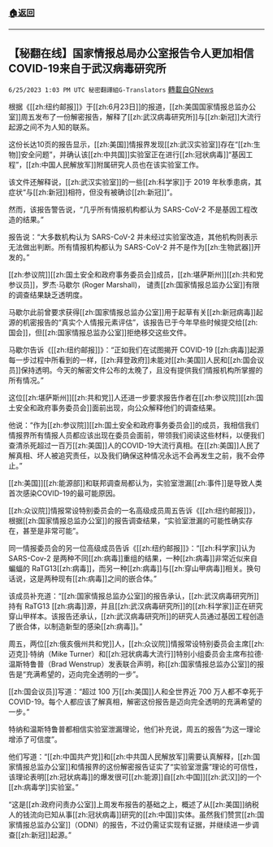 ###  [:house:返回](README.md)
---


## 【秘翻在线】国家情报总局办公室报告令人更加相信COVID-19来自于武汉病毒研究所
`6/25/2023 1:03 PM UTC 秘密翻譯組G-Translators` [轉載自GNews](https://gnews.org/articles/1411181)

根据《[[zh:纽约邮报]]》于[[zh:6月23日]]的报道，[[zh:美国国家情报总监办公室]]周五发布了一份解密报告，解释了[[zh:武汉病毒研究所]]与[[zh:新冠]]大流行起源之间不为人知的联系。

这份长达10页的报告显示，[[zh:美国]]情报界发现[[zh:武汉实验室]]存在“[[zh:生物]]安全问题”，并确认该[[zh:中共国]]实验室正在进行[[zh:冠状病毒]]“基因工程”，[[zh:中国人民解放军]]附属研究人员也在该实验室工作。

该文件还解释说，[[zh:武汉实验室]]的一些[[zh:科学家]]于 2019 年秋季患病，其症状“与[[zh:新冠]]相符，但没有被确诊[[zh:新冠]]”。

然而，该报告警告说，“几乎所有情报机构都认为 SARS-CoV-2 不是基因工程改造的结果。”

报告说：“大多数机构认为 SARS-CoV-2 并未经过实验室改造，其他机构则表示无法做出判断。所有情报机构都认为 SARS-CoV-2 并不是作为[[zh:生物武器]]开发的。”

[[zh:参议院]][[zh:国土安全和政府事务委员会]]成员，[[zh:堪萨斯州]][[zh:共和党参议员]]，罗杰·马歇尔 (Roger Marshall)， 谴责[[zh:国家情报总监办公室]]有限的调查结果缺乏透明度。

马歇尔此前曾要求获得[[zh:国家情报总监办公室]]用于起草有关[[zh:新冠病毒]]起源的机密报告的“真实个人情报元素评估”，该报告已于今年早些时候提交给[[zh:国会]]，但[[zh:国家情报总监办公室]]拒绝移交这些文件。

马歇尔告诉《[[zh:纽约邮报]]》：“正如我们在试图揭开 COVID-19 [[zh:病毒]]起源每一步过程中所看到的一样，[[zh:拜登政府]]未能对[[zh:美国]]人民和[[zh:国会议员]]保持透明。今天的解密文件公布的太晚了，且没有提供我们情报机构所掌握的所有情况。”

这位[[zh:堪萨斯州]][[zh:共和党]]人还进一步要求报告作者在[[zh:参议院]][[zh:国土安全和政府事务委员会]]面前出现，向公众解释他们的调查结果。

他说：“作为[[zh:参议院]][[zh:国土安全和政府事务委员会]]的成员，我相信我们情报界所有情报人员都应该出现在委员会面前，带领我们阅读这些材料，以便我们查清杀死超过一百万[[zh:美国]]人的COVID-19大流行真相。在[[zh:美国]]人民了解真相、坏人被追究责任，以及我们确保这种情况永远不会再发生之前，我不会停止。”

[[zh:美国]][[zh:能源部]]和联邦调查局都认为，实验室泄漏[[zh:事件]]是导致人类首次感染COVID-19的最可能原因。

[[zh:众议院]]情报常设特别委员会的一名高级成员周五告诉《[[zh:纽约邮报]]》， 根据[[zh:国家情报总监办公室]]的报告调查结果，“实验室泄漏的可能性确实存在，甚至是非常可能”。

同一情报委员会的另一位高级成员告诉《[[zh:纽约邮报]]》：“[[zh:科学家]]认为 SARS-Cov-2 是两种不同[[zh:病毒]]重组的结果，一种[[zh:病毒]]非常近似来自蝙蝠的 RaTG13[[zh:病毒]]，而另一种[[zh:病毒]]与[[zh:穿山甲病毒]]相关。换句话说，这是两种现有[[zh:病毒]]之间的嵌合体。”

该成员补充道：“[[zh:国家情报总监办公室]]的报告承认，[[zh:武汉病毒研究所]]持有 RaTG13 [[zh:病毒]]源，并且[[zh:武汉病毒研究所]]的[[zh:科学家]]正在研究穿山甲样本。该报告还承认，[[zh:武汉病毒研究所]]的研究人员通过基因工程创造了嵌合体，以制造新型的感染[[zh:病毒]]。”

周五，两位[[zh:俄亥俄州共和党]]人，[[zh:众议院]]情报常设特别委员会主席[[zh:迈克]]·特纳（Mike Turner）和[[zh:冠状病毒大流行]]特别小组委员会主席布拉德·温斯特鲁普（Brad Wenstrup）发表联合声明，称[[zh:国家情报总监办公室]]的报告是“充满希望的，迈向完全透明的一步”。

[[zh:国会议员]]写道：“超过 100 万[[zh:美国]]人和全世界近 700 万人都不幸死于 COVID-19。每个人都应该了解真相，解密这份报告是迈向完全透明的充满希望的一步。”

特纳和温斯特鲁普都相信实验室泄漏理论，他们补充说，周五的报告“为这一理论增添了可信度”。 

他们写道：“[[zh:中国共产党]]和[[zh:中共国人民解放军]]需要认真解释，[[zh:国家情报总监办公室]]和情报界的这份解密报告证实了“实验室泄露”理论的可信性，该理论表明[[zh:冠状病毒]]的爆发很可[[zh:能源]]自[[zh:中国]][[zh:武汉]]的一个[[zh:病毒学]]实验室。”

“这是[[zh:政府问责办公室]]上周发布报告的基础之上，概述了从[[zh:美国]]纳税人的钱流向已知从事[[zh:冠状病毒]]研究的[[zh:中国]]实体。虽然我们赞赏[[zh:国家情报总监办公室]]（ODNI）的报告，不过仍需证实现有证据，并继续进一步调查[[zh:新冠]]起源。”
